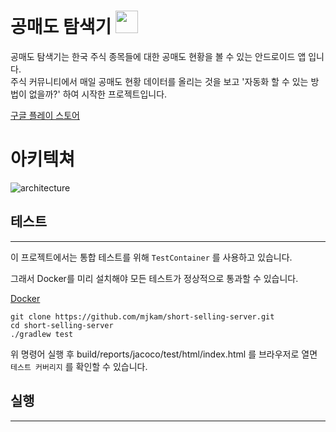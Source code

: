 

# 공매도 탐색기 <img src="https://user-images.githubusercontent.com/64154691/222951507-92692be9-cee1-4c33-8e15-b574745cd15f.png" width="36" height="36" /> 

공매도 탐색기는 한국 주식 종목들에 대한 공매도 현황을 볼 수 있는 안드로이드 앱 입니다. <br />
주식 커뮤니티에서 매일 공매도 현황 데이터를 올리는 것을 보고 '자동화 할 수 있는 방법이 없을까?' 하여 시작한 프로젝트입니다.

[구글 플레이 스토어](https://play.google.com/store/apps/details?id=com.theshortselling&pli=1)

# 아키텍쳐

![architecture](https://user-images.githubusercontent.com/64154691/222965715-94ff0262-f9de-45a8-be48-fd4bc9f47a1f.png)

## 테스트

---

이 프로젝트에서는 통합 테스트를 위해 ```TestContainer``` 를 사용하고 있습니다.

그래서 Docker를 미리 설치해야 모든 테스트가 정상적으로 통과할 수 있습니다.

[Docker](https://docs.docker.com/get-docker/)
```
git clone https://github.com/mjkam/short-selling-server.git
cd short-selling-server
./gradlew test
```
위 명령어 실행 후 build/reports/jacoco/test/html/index.html 를 브라우저로 열면 ```테스트 커버리지``` 를 확인할 수 있습니다.

## 실행

---




